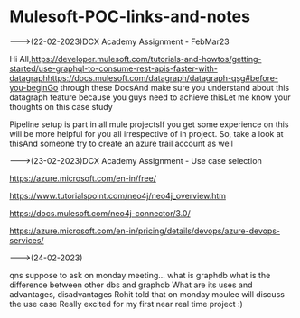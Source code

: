 # Mulesoft-POC-links-and-notes

--->(22-02-2023)DCX Academy Assignment - FebMar23 

Hi All,https://developer.mulesoft.com/tutorials-and-howtos/getting-started/use-graphql-to-consume-rest-apis-faster-with-datagraphhttps://docs.mulesoft.com/datagraph/datagraph-qsg#before-you-beginGo through these DocsAnd make sure you understand about this datagraph feature because you guys need to achieve thisLet me know your thoughts on this case study 

Pipeline setup is part in all mule projectsIf you get some experience on this will be more helpful for you all irrespective of in project. So, take a look at thisAnd someone try to create an azure trail account as well

--->(23-02-2023)DCX Academy Assignment - Use case selection

https://azure.microsoft.com/en-in/free/

https://www.tutorialspoint.com/neo4j/neo4j_overview.htm

https://docs.mulesoft.com/neo4j-connector/3.0/

https://azure.microsoft.com/en-in/pricing/details/devops/azure-devops-services/

--->(24-02-2023)

qns suppose to ask on monday meeting...
what is graphdb
what is the difference between other dbs and graphdb
What are its uses and advantages, disadvantages
Rohit told that on monday moulee will discuss the use case
Really excited for my first near real time project :)

